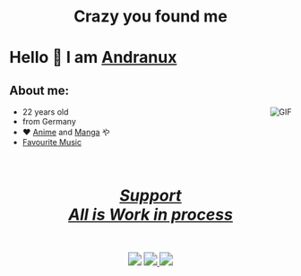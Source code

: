 # <div align="center"><b>Crazy you found me</b></div>

# Hello 👋 I am [Andranux](https://andranux.de/)

## About me:
<img alt="GIF" align="right" src="https://i.imgur.com/FHgy6.gif">

- 22 years old
- from Germany
- ❤️ [Anime](https://andranux.de/weeb/anime.html) and [Manga](https://andranux.de/weeb/manga.html) や
- [Favourite Music](https://andranux.de/main.html)

<br>
<div align="center">
    <h1>
    	<a href="https://andranux.de/relevant/support.html">
    	    <u><i> Support </i><br><b><i> All is Work in process </i></b></u>
    	</a>
    </h1>
</div>
<br>

<p align="center">
    <img src="https://img.shields.io/badge/Version-Beta%20Femboy-yellow" style="zoom:150%;">
    <a href="https://matrix.to/#/%40anno2405%3Amatrix.org">
        <img src="https://img.shields.io/badge/Matrix-%40anno2405%3Amatrix.org-white" style="zoom:150%;">
    </a>
    <a href="mailto:andreas_coding@gmx.de">
        <img src="https://img.shields.io/badge/Email-andreas__coding%40gmx.de-brown" style="zoom:150%;">
    </a>
</p>

